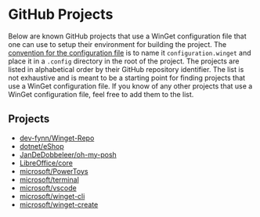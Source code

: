 # GitHub Projects

Below are known GitHub projects that use a WinGet configuration file that one can use to setup their environment for building the project. The [convention for the configuration file](https://learn.microsoft.com/windows/package-manager/configuration/create#file-naming-convention) is to name it `configuration.winget` and place it in a `.config` directory in the root of the project.
The projects are listed in alphabetical order by their GitHub repository identifier. The list is not exhaustive and is meant to be a starting point for finding projects that use a WinGet configuration file. If you know of any other projects that use a WinGet configuration file, feel free to add them to the list.

## Projects

- [dev-fynn/Winget-Repo](https://github.com/dev-fYnn/Winget-Repo/blob/master/.config/Winget-Repo_Dev.winget)
- [dotnet/eShop](https://github.com/dotnet/eShop/blob/main/.config/configuration.vsCode.winget)
- [JanDeDobbeleer/oh-my-posh](https://github.com/JanDeDobbeleer/oh-my-posh/blob/main/.config/configuration.winget)
- [LibreOffice/core](https://github.com/LibreOffice/core/blob/master/.config/configuration.winget)
- [microsoft/PowerToys](https://github.com/microsoft/PowerToys/blob/main/.config/configuration.winget)
- [microsoft/terminal](https://github.com/microsoft/terminal/blob/main/.config/configuration.winget)
- [microsoft/vscode](https://github.com/microsoft/vscode/blob/main/.config/configuration.winget)
- [microsoft/winget-cli](https://github.com/microsoft/winget-cli/blob/master/.config/configuration.winget)
- [microsoft/winget-create](https://github.com/microsoft/winget-create/blob/main/.config/configuration.winget)

